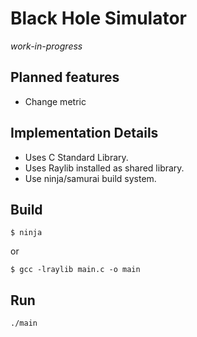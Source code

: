 # Black Hole Simulator

_work-in-progress_

## Planned features

- Change metric

## Implementation Details

- Uses C Standard Library.
- Uses Raylib installed as shared library.
- Use ninja/samurai build system.

## Build

```
$ ninja
```

or

```
$ gcc -lraylib main.c -o main
```

## Run

```
./main
```
